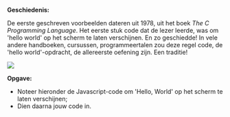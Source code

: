 **Geschiedenis:**

De eerste geschreven voorbeelden dateren uit 1978, uit het boek *The C Programming Language*. Het eerste stuk code dat de lezer leerde, 
was om 'hello world' op het scherm te laten verschijnen. En zo geschiedde! In vele andere handboeken, cursussen, programmeertalen zou
deze regel code, de 'hello world'-opdracht, de allereerste oefening zijn. Een traditie! 

<img src="https://upload.wikimedia.org/wikipedia/commons/2/21/Hello_World_Brian_Kernighan_1978.jpg"/>

**Opgave:**
 * Noteer hieronder de Javascript-code om 'Hello, World' op het scherm te laten verschijnen; 
 * Dien daarna jouw code in. 